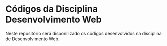 # Códigos da Disciplina Desenvolvimento Web

Neste repositório será disponilizado os códigos desenvolvidos na disciplina de Desenvolvimento Web.